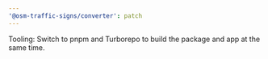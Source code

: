 ```yaml
---
'@osm-traffic-signs/converter': patch
---
```


Tooling: Switch to pnpm and Turborepo to build the package and app at the same time.
